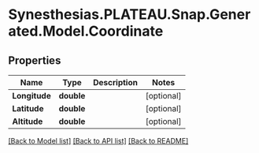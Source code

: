 # Synesthesias.PLATEAU.Snap.Generated.Model.Coordinate

## Properties

Name | Type | Description | Notes
------------ | ------------- | ------------- | -------------
**Longitude** | **double** |  | [optional] 
**Latitude** | **double** |  | [optional] 
**Altitude** | **double** |  | [optional] 

[[Back to Model list]](../README.md#documentation-for-models) [[Back to API list]](../README.md#documentation-for-api-endpoints) [[Back to README]](../README.md)

